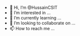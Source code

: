 - 👋 Hi, I’m @HussainCSIT
- 👀 I’m interested in ...
- 🌱 I’m currently learning ...
- 💞️ I’m looking to collaborate on ...
- 📫 How to reach me ...

<!---
HussainCSIT/HussainCSIT is a ✨ special ✨ repository because its `README.md` (this file) appears on your GitHub profile.
You can click the Preview link to take a look at your changes.
--->
